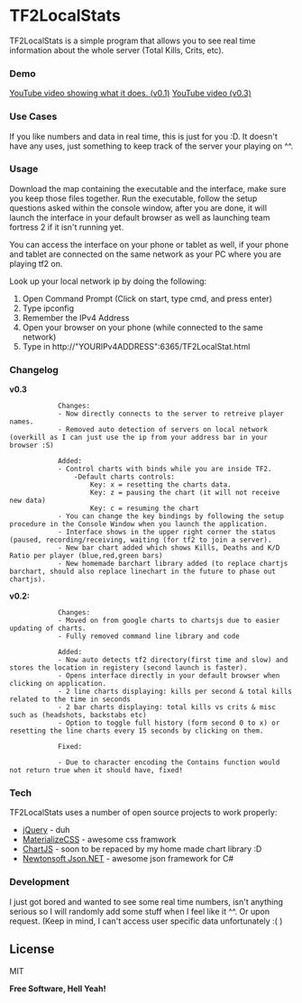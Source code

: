 # TF2LocalStats

TF2LocalStats is a simple program that allows you to see real time information about the whole server (Total Kills, Crits, etc). 

### Demo
[YouTube video showing what it does. (v0.1)](https://www.youtube.com/watch?v=NzCfrH6TdLs)
[YouTube video (v0.3)](https://youtu.be/MYEpSDlQrg4)

### Use Cases
If you like numbers and data in real time, this is just for you :D. It doesn't have any uses, just something to keep track of the server your playing on ^^. 

### Usage
Download the map containing the executable and the interface, make sure you keep those files together. Run the executable, follow the setup questions asked within the console window, after you are done, it will launch the interface in your default browser as well as launching team fortress 2 if it  isn't running yet. 

You can access the interface on your phone or tablet as well, if your phone and tablet are connected on the same network as your PC where you are playing tf2 on.

Look up your local network ip by doing the following: 
 
1. Open Command Prompt (Click on start, type cmd, and press enter)
2. Type ipconfig
3. Remember the IPv4 Address
4. Open your browser on your phone (while connected to the same network)
5. Type in http://"YOURIPv4ADDRESS":6365/TF2LocalStat.html
 

### Changelog
**v0.3**

				Changes:
				- Now directly connects to the server to retreive player names.
				- Removed auto detection of servers on local network (overkill as I can just use the ip from your address bar in your browser :S)
				
				Added:
				- Control charts with binds while you are inside TF2.
					-Default charts controls:
						Key: x = resetting the charts data.
						Key: z = pausing the chart (it will not receive new data)
						Key: c = resuming the chart
				- You can change the key bindings by following the setup procedure in the Console Window when you launch the application.
				- Interface shows in the upper right corner the status (paused, recording/receiving, waiting (for tf2 to join a server).
				- New bar chart added which shows Kills, Deaths and K/D Ratio per player (blue,red,green bars)
				- New homemade barchart library added (to replace chartjs barchart, should also replace linechart in the future to phase out chartjs).

**v0.2:**

				Changes:
				- Moved on from google charts to chartsjs due to easier updating of charts.
				- Fully removed command line library and code

				Added:
				- Now auto detects tf2 directory(first time and slow) and stores the location in registery (second launch is faster).
				- Opens interface directly in your default browser when clicking on application.
				- 2 line charts displaying: kills per second & total kills related to the time in seconds
				- 2 bar charts displaying: total kills vs crits & misc such as (headshots, backstabs etc)
				- Option to toggle full history (form second 0 to x) or resetting the line charts every 15 seconds by clicking on them.

				Fixed:

				- Due to character encoding the Contains function would not return true when it should have, fixed!

### Tech

TF2LocalStats uses a number of open source projects to work properly:

* [jQuery](https://jquery.com/) - duh
* [MaterializeCSS](http://materializecss.com/) - awesome css framwork
* [ChartJS](http://www.chartjs.org/) - soon to be repaced by my home made chart library :D
* [Newtonsoft Json.NET](http://www.newtonsoft.com/json) - awesome json framework for C#

### Development
I just got bored and wanted to see some real time numbers, isn't anything serious so I will randomly add some stuff when I feel like it ^^. Or upon request. (Keep in mind, I can't access user specific data unfortunately :( )

License
----

MIT


**Free Software, Hell Yeah!**
